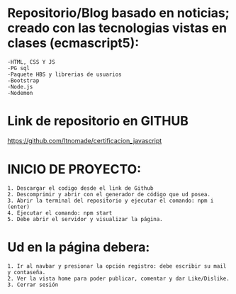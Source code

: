 # Repositorio/Blog basado en noticias; creado con las tecnologias vistas en clases (ecmascript5):

    -HTML, CSS Y JS
    -PG sql
    -Paquete HBS y librerias de usuarios
    -Bootstrap
    -Node.js 
    -Nodemon

# Link de repositorio en GITHUB

https://github.com/Itnomade/certificacion_javascript

# INICIO DE PROYECTO:

    1. Descargar el codigo desde el link de Github
    2. Descomprimir y abrir con el generador de código que ud posea. 
    3. Abrir la terminal del repositorio y ejecutar el comando: npm i (enter)
    4. Ejecutar el comando: npm start
    5. Debe abrir el servidor y visualizar la página.

# Ud en la página debera:

    1. Ir al navbar y presionar la opción registro: debe escribir su mail y contaseña.
    2. Ver la vista home para poder publicar, comentar y dar Like/Dislike. 
    3. Cerrar sesión 